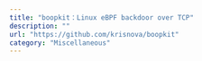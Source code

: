 ```yaml
---
title: "boopkit：Linux eBPF backdoor over TCP"
description: ""
url: "https://github.com/krisnova/boopkit"
category: "Miscellaneous"
---
```

